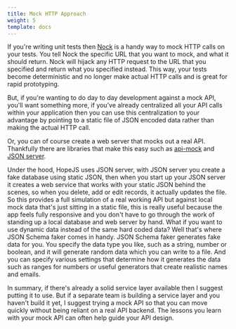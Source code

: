 ```yaml
---
title: Mock HTTP Approach
weight: 5
template: docs
---
```


If you're writing unit tests then [Nock](https://github.com/nock/nock) is a handy way to mock HTTP calls on your tests. You tell Nock the specific URL that you want to mock, and what it should return. Nock will hijack any HTTP request to the URL that you specified and return what you specified instead. This way, your tests become deterministic and no longer make actual HTTP calls and is great for rapid prototyping.

But, if you're wanting to do day to day development against a mock API, you'll want something more, if you've already centralized all your API calls within your application then you can use this centralization to your advantage by pointing to a static file of JSON encoded data rather than making the actual HTTP call.

Or, you can of course create a web server that mocks out a real API. Thankfully there are libraries that make this easy such as [api-mock](https://www.npmjs.com/package/api-mock) and [JSON server](https://www.npmjs.com/package/json-server).

Under the hood, HopeJS uses JSON server, with JSON server you create a fake database using static JSON, then when you start up your JSON server it creates a web service that works with your static JSON behind the scenes, so when you delete, add or edit records, it actually updates the file. So this provides a full simulation of a real working API but against local mock data that's just sitting in a static file, this is really useful because the app feels fully responsive and you don't have to go through the work of standing up a local database and web server by hand. What if you want to use dynamic data instead of the same hard coded data? Well that's where JSON Schema faker comes in handy. JSON Schema faker generates fake data for you. You specify the data type you like, such as a string, number or boolean, and it will generate random data which you can write to a file. And you can specify various settings that determine how it generates the data such as ranges for numbers or useful generators that create realistic names and emails.

In summary, if there's already a solid service layer available then I suggest putting it to use. But if a separate team is building a service layer and you haven't build it yet, I suggest trying a mock API so that you can move quickly without being reliant on a real API backend. The lessons you learn with your mock API can often help guide your API design.